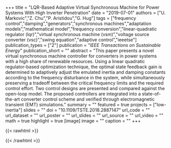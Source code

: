+++
title = "LQR-Based Adaptive Virtual Synchronous Machine for Power Systems With High Inverter Penetration"
date = "2019-07-01"
authors = ["U. Markovic","Z. Chu","P. Aristidou","G. Hug"]
tags = ["frequency control","damping","generators","synchronous machines","adaptation models","mathematical model","frequency conversion","linear-quadratic regulator (lqr)","virtual synchronous machine (vsm)","voltage source converter (vsc)","swing equation","adaptive control","ieeetse"]
publication_types = ["2"]
publication = "_IEEE Transactions on Sustainable Energy_"
publication_short = ""
abstract = "This paper presents a novel virtual synchronous machine controller for converters in power systems with a high share of renewable resources. Using a linear quadratic regulator-based optimization technique, the optimal state feedback gain is determined to adaptively adjust the emulated inertia and damping constants according to the frequency disturbance in the system, while simultaneously preserving a tradeoff between the critical frequency limits and the required control effort. Two control designs are presented and compared against the open-loop model. The proposed controllers are integrated into a state-of-the-art converter control scheme and verified through electromagnetic transient (EMT) simulations."
summary = ""
featured = true
projects = ["low-inertia"]
slides = ""
doi = "10.1109/TSTE.2018.2887147"
url_code = ""
url_dataset = ""
url_poster = ""
url_slides = ""
url_source = ""
url_video = ""
math = true
highlight = true
[image]
image = ""
caption = ""
+++

{{< rawhtml >}}
<div data-badge-details="right" data-badge-type="medium-donut" data-doi="10.1109/TSTE.2018.2887147" data-hide-no-mentions="true" class="altmetric-embed"></div>
{{< /rawhtml >}}
